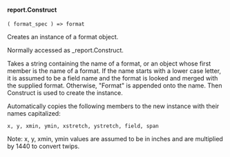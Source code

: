 #### report.Construct

``` suneido
( format_spec ) => format
```

Creates an instance of a format object.

Normally accessed as _report.Construct.

Takes a string containing the name of a format, 
or an object whose first member is the name of a format.
If the name starts with a lower case letter, 
it is assumed to be a field name and the format is looked and merged with the supplied format.
Otherwise, "Format" is appended onto the name.
Then Construct is used to create the instance.

Automatically copies the following members to the new instance with their names capitalized:

``` suneido
x, y, xmin, ymin, xstretch, ystretch, field, span
```

Note: x, y, xmin, ymin values are assumed to be in inches 
and are multiplied by 1440 to convert twips.